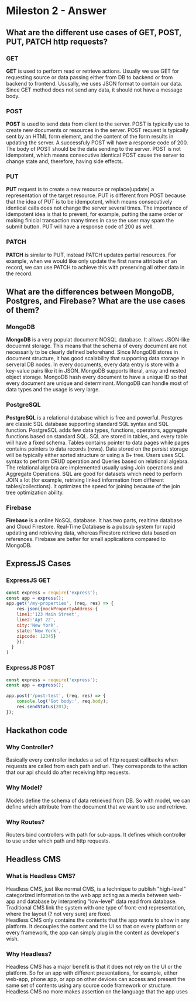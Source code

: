 # Mileston 2 - Answer
## What are the different use cases of GET, POST, PUT, PATCH http requests?
### GET
**GET** is used to perform read or retrieve actions. Usually we use GET for requesting source or data passing either from DB to backend or from backend to frontend. Ususally, we uses JSON format to contain our data. Since GET method does not send any data, it should not have a message body.
### POST
**POST** is used to send data from client to the server. POST is typically use to create new documents or resources in the server. POST request is typically sent by an HTML form element, and the content of the form results in updating the server. A successfuly POST will have a response code of 200. The body of POST should be the data sending to the server. POST is not idempotent, which means consecutive identical POST cause the server to change state and, therefore, having side effects.
### PUT
**PUT** request is to create a new resource or replace(update) a representation of the target resource. PUT is different from POST because that the idea of PUT is to be idempotent, which means consecutively identical calls does not change the server several times. The importance of idempotent idea is that to prevent, for example, putting the same order or making finicial transaction many times in case the user may spam the submit button. PUT will have a response code of 200 as well.

### PATCH
**PATCH** is similar to PUT, instead PATCH updates partial resources. For example, when we would like only update the first name attribute of an record, we can use PATCH to achieve this with preserving all other data in the record. 

## What are the differences between MongoDB, Postgres, and Firebase? What are the use cases of them?
### MongoDB
**MongoDB** is a very populat document NOSQL database. It allows JSON-like docuemnt storage. This means that the schema of every document are not necessarily to be clearly defined beforehand. Since MongoDB stores in document structure, it has good scalability that supporting data storage in serveral DB nodes. In every documents, every data entry is store with a key-value pairs like it in JSON. MongoDB supports literal, array and nested object storage. MongoDB hash every document to have a unique ID so that every document are unique and determinant. MongoDB can handle most of data types and the usage is very large.
### PostgreSQL
**PostgreSQL** is a relational database which is free and powerful. Postgres are classic SQL database supporting standard SQL syntax and SQL function. PostgreSQL adds few data types, functions, operators, aggregate functions based on standard SQL. SQL are stored in tables, and every table will have a fixed schema. Tables contains pointer to data pages while pages contains pointers to data records (rows). Data stored on the persist storage will be typically either sorted structure or using a B+ tree. Users uses SQL syntax to perform CRUD operation and Queries based on relational algebra. The relational algebra are implemented usually using Join operations and Aggregate Operations. SQL are good for datasets which need to perform JOIN a lot (for example, retriving linked information from different tables/collections). It optimizes the speed for joining because of the join tree optimization ability.
### Firebase
**Firebase** is a online NoSQL database. It has two parts, realtime database and Cloud Firestore. Real-Time Database is a pubsub system for rapid updating and retrieving data, whereas Firestore retrieve data based on references. Firebase are better for small applications compared to MongoDB.
## ExpressJS Cases
### ExpressJS GET
``` javascript
const express = require('express');
const app = express();
app.get('/my-properties', (req, res) => {
    res.json({mockPropertyAddress:{
    line1:'123 Main Street', 
    line2:'Apt 22', 
    city:'New York', 
    state:'New York', 
    zipcode: 12345}
    });
  }
)
```
### ExpressJS POST
```javascript
const express = require('express');
const app = express();

app.post('/post-test', (req, res) => {
    console.log('Got body:', req.body);
    res.sendStatus(201);
});
```
## Hackathon code
### Why Controller?
Basically every controller includes a set of http request callbacks when requests are called from each path and url. They corresponds to the action that our api should do after receiving http requests.
### Why Model?
Models define the schema of data retrieved from DB. So with model, we can define which attribute from the document that we want to use and retrieve.
### Why Routes?
Routers bind controllers with path for sub-apps. It defines which controller to use under which path and http requests.

## Headless CMS
### What is Headless CMS?
Headless CMS, just like normal CMS, is a technique to publish "high-level" categorized information to the web app acting as a media between web-app and database by interpreting "low-level" data read from database.  
Traditional CMS link the system with one type of front-end representation, where the layout (? not very sure) are fixed.  
Headless CMS only contains the contents that the app wants to show in any platform. It decouples the content and the UI so that on every platform or every framework, the app can simply plug in the content as developer's wish.

### Why Headless?
Headless CMS has a major benefit is that it does not rely on the UI or the platform. So for an app with different presentations, for example, either web-app, phone app, or app on other devices can access and present the same set of contents using any source code framework or structure. Headless CMS no more makes assertion on the language that the app uses
